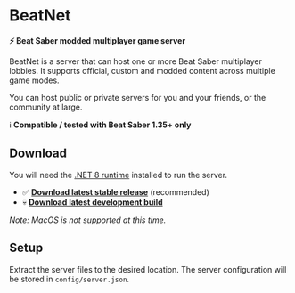 # BeatNet
**⚡ Beat Saber modded multiplayer game server**

BeatNet is a server that can host one or more Beat Saber multiplayer lobbies. It supports official, custom and modded content across multiple game modes.

You can host public or private servers for you and your friends, or the community at large.

ℹ️ **Compatible / tested with Beat Saber 1.35+ only**
 
## Download
You will need the [.NET 8 runtime](https://dotnet.microsoft.com/en-us/download/dotnet/8.0) installed to run the server.

- ✅ **[Download latest stable release](https://github.com/roydejong/BeatNet/releases/latest)** (recommended)
- 💀 **[Download latest development build](https://github.com/roydejong/BeatNet/actions?query=is%3Asuccess+workflow%3Abuild+)**

*Note: MacOS is not supported at this time.*

## Setup
Extract the server files to the desired location. The server configuration will be stored in `config/server.json`.